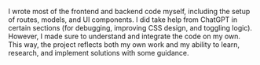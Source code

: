 I wrote most of the frontend and backend code myself, including the setup of routes, models, and UI components.
I did take help from ChatGPT in certain sections (for debugging, improving CSS design, and  toggling logic). However, I made sure to understand and integrate the code on my own.
This way, the project reflects both my own work and my ability to learn, research, and implement solutions with some guidance.
